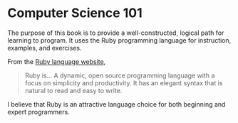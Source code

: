 # Computer Science 101

The purpose of this book is to provide a well-constructed, logical path for learning to program. It uses the Ruby programming language for instruction, examples, and exercises.

From the [Ruby language website](https://www.ruby-lang.org/en/),

> Ruby is... A dynamic, open source programming language with a focus on simplicity and productivity. It has an elegant syntax that is natural to read and easy to write.

I believe that Ruby is an attractive language choice for both beginning and expert programmers. 
